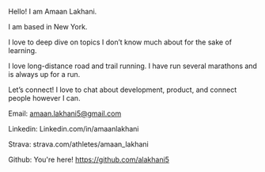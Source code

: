 Hello! I am Amaan Lakhani.

I am based in New York. 

I love to deep dive on topics I don’t know much about for the sake of learning.

I love long-distance road and trail running. I have run several marathons and is always up for a run.

Let’s connect! I love to chat about development, product, and connect people however I can.

Email: amaan.lakhani5@gmail.com

Linkedin: Linkedin.com/in/amaanlakhani

Strava: strava.com/athletes/amaan_lakhani

Github: You're here! https://github.com/alakhani5


<!---
alakhani5/alakhani5 is a ✨ special ✨ repository because its `README.md` (this file) appears on your GitHub profile.
You can click the Preview link to take a look at your changes.
--->
